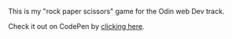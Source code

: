 This is my "rock paper scissors" game for the Odin web Dev track.

Check it out on CodePen by [clicking here](https://codepen.io/Jimmy_McKegger/pen/oNLBqWG).
